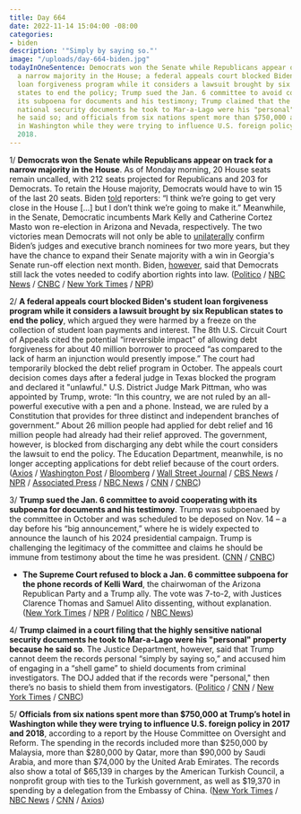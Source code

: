 ```yaml
---
title: Day 664
date: 2022-11-14 15:04:00 -08:00
categories:
- biden
description: '"Simply by saying so."'
image: "/uploads/day-664-biden.jpg"
todayInOneSentence: Democrats won the Senate while Republicans appear on track for
  a narrow majority in the House; a federal appeals court blocked Biden's student
  loan forgiveness program while it considers a lawsuit brought by six Republican
  states to end the policy; Trump sued the Jan. 6 committee to avoid cooperating with
  its subpoena for documents and his testimony; Trump claimed that the highly sensitive
  national security documents he took to Mar-a-Lago were his "personal" property because
  he said so; and officials from six nations spent more than $750,000 at Trump’s hotel
  in Washington while they were trying to influence U.S. foreign policy in 2017 and
  2018.
---
```


1/ **Democrats won the Senate while Republicans appear on track for a narrow majority in the House**. As of Monday morning, 20 House seats remain uncalled, with 212 seats projected for Republicans and 203 for Democrats. To retain the House majority, Democrats would have to win 15 of the last 20 seats. Biden [told](https://www.politico.com/news/2022/11/14/democrats-house-midterm-elections-00066765) reporters: “I think we’re going to get very close in the House \[...\] but I don’t think we’re going to make it.” Meanwhile, in the Senate, Democratic incumbents Mark Kelly and Catherine Cortez Masto won re-election in Arizona and Nevada, respectively. The two victories mean Democrats will not only be able to [unilaterally](https://www.politico.com/news/2022/11/12/democratic-senate-biden-judges-00066623) confirm Biden’s judges and executive branch nominees for two more years, but they have the chance to expand their Senate majority with a win in Georgia's Senate run-off election next month. Biden, [however](https://apnews.com/article/abortion-biden-voting-rights-filibusters-government-and-politics-a3b53867ffcbddcda13105891dbcdeec), said that Democrats still lack the votes needed to codify abortion rights into law. ([Politico](https://www.politico.com/news/2022/11/12/senate-control-midterm-elections-results-2022-00066547) / [NBC News](https://www.nbcnews.com/politics/2022-election/cortez-masto-defeats-laxalt-nevada-handing-democrats-control-s-rcna54936) / [CNBC](https://www.cnbc.com/2022/11/11/arizona-senate-mark-kelly-beats-trump-gop-pick-blake-masters-nbc-news-projects.html) / [New York Times](https://www.nytimes.com/2022/11/11/us/politics/arizona-senator-mark-kelly-blake-masters.html) / [NPR](https://www.npr.org/2022/11/09/1135690671/house-senate-republican-democrat-midterm-election-results))

2/ **A federal appeals court blocked Biden's student loan forgiveness program while it considers a lawsuit brought by six Republican states to end the policy**, which argued they were harmed by a freeze on the collection of student loan payments and interest. The 8th U.S. Circuit Court of Appeals cited the potential “irreversible impact” of allowing debt forgiveness for about 40 million borrower to proceed “as compared to the lack of harm an injunction would presently impose.” The court had temporarily blocked the debt relief program in October. The appeals court decision comes days after a federal judge in Texas blocked the program and declared it "unlawful." U.S. District Judge Mark Pittman, who was appointed by Trump, wrote: “In this country, we are not ruled by an all-powerful executive with a pen and a phone. Instead, we are ruled by a Constitution that provides for three distinct and independent branches of government.” About 26 million people had applied for debt relief and 16 million people had already had their relief approved. The government, however, is blocked from discharging any debt while the court considers the lawsuit to end the policy. The Education Department, meanwhile, is no longer accepting applications for debt relief because of the court orders. ([Axios](https://www.axios.com/2022/11/14/student-loan-forgiveness-program-blocked-appeals-court) / [Washington Post](https://www.washingtonpost.com/education/2022/11/14/appeals-halts-student-loan-forgiveness/) / [Bloomberg](https://www.bloomberg.com/news/articles/2022-11-14/biden-s-student-debt-relief-program-remains-blocked-by-court?srnd=premium&sref=MIBMEEoj) / [Wall Street Journal](https://www.wsj.com/articles/appeals-court-blocks-bidens-student-debt-forgiveness-program-11668451499?mod=hp_lead_pos3) / [CBS News](https://www.cbsnews.com/news/student-loan-forgiveness-blocked-by-eighth-court-of-appeals/) / [NPR](https://www.npr.org/2022/11/10/1135940851/student-debt-relief-biden-blocked-texas-district-court) / [Associated Press](https://apnews.com/article/biden-texas-education-donald-trump-student-loans-f2e944d85e95792089fa1e2fb9858287) / [NBC News](https://www.nbcnews.com/politics/politics-news/federal-judge-declares-bidens-student-debt-relief-plan-unlawful-rcna56702) / [CNN](https://www.cnn.com/2022/11/10/politics/biden-student-loan-forgiveness-struck-down/index.html) / [CNBC](https://www.cnbc.com/2022/11/14/biden-student-loan-debt-relief-plan-appeals-court-rules.html))

3/ **Trump sued the Jan. 6 committee to avoid cooperating with its subpoena for documents and his testimony**. Trump was subpoenaed by the committee in October and was scheduled to be deposed on Nov. 14 – a day before his “big announcement,” where he is widely expected to announce the launch of his 2024 presidential campaign. Trump is challenging the legitimacy of the committee and claims he should be immune from testimony about the time he was president. ([CNN](https://www.cnn.com/2022/11/11/politics/trump-january-6-committee-subpoena-lawsuit/index.html) / [CNBC](https://www.cnbc.com/2022/11/12/trump-sues-jan-6-committee-to-avoid-testifying-in-the-investigation.html))

* **The Supreme Court refused to block a Jan. 6 committee subpoena for the phone records of Kelli Ward**, the chairwoman of the Arizona Republican Party and a Trump ally. The vote was 7-to-2, with Justices Clarence Thomas and Samuel Alito dissenting, without explanation. ([New York Times](https://www.nytimes.com/2022/11/14/us/politics/ward-subpoena-jan-6-supreme-court.html) / [NPR](https://www.npr.org/2022/11/14/1132507724/supreme-court-allows-jan-6-committee-to-subpoena-arizona-gop-chairs-phone-record) / [Politico](https://www.politico.com/news/2022/11/14/supreme-court-allows-jan-6-committee-to-access-arizona-gop-chairs-phone-records-00066746) / [NBC News](https://www.nbcnews.com/politics/supreme-court/supreme-court-allows-jan-6-committee-subpoena-kelli-wards-phone-record-rcna54566))

4/ **Trump claimed in a court filing that the highly sensitive national security documents he took to Mar-a-Lago were his "personal" property because he said so**. The Justice Department, however, said that Trump cannot deem the records personal “simply by saying so,” and accused him of engaging in a “shell game” to shield documents from criminal investigators. The DOJ added that if the records were "personal," then there’s no basis to shield them from investigators. ([Politico](https://www.politico.com/news/2022/11/14/justice-department-mar-a-lago-trump-documents-00066732) / [CNN](https://www.cnn.com/2022/11/14/politics/trump-justice-department-white-house-personal/index.html) / [New York Times](https://www.nytimes.com/2022/11/14/us/politics/justice-department-trump-documents.html) / [CNBC](https://www.cnbc.com/2022/11/14/trump-argues-seized-mar-a-lago-documents-are-personal-records-.html))

5/ **Officials from six nations spent more than $750,000 at Trump’s hotel in Washington while they were trying to influence U.S. foreign policy in 2017 and 2018**, according to a report by the House Committee on Oversight and Reform. The spending in the records included more than $250,000 by Malaysia, more than $280,000 by Qatar, more than $90,000 by Saudi Arabia, and more than $74,000 by the United Arab Emirates. The records also show a total of $65,139 in charges by the American Turkish Council, a nonprofit group with ties to the Turkish government, as well as $19,370 in spending by a delegation from the Embassy of China. ([New York Times](https://www.nytimes.com/2022/11/14/us/politics/trump-hotel-foreign-spending.html) / [NBC News](https://www.nbcnews.com/politics/donald-trump/trump-dc-hotel-10500-night-rooms-foreign-officials-rcna57027) / [CNN](https://www.cnn.com/2022/11/14/politics/trump-hotel-spending-foreign-governments/index.html) / [Axios](https://www.axios.com/2022/11/14/trump-dc-hotel-foreign-officials))